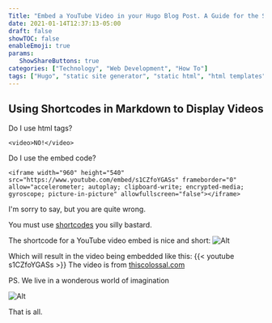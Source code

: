 ```yaml
---
Title: "Embed a YouTube Video in your Hugo Blog Post. A Guide for the Simple Minded" 
date: 2021-01-14T12:37:13-05:00
draft: false
showTOC: false
enableEmoji: true
params:
   ShowShareButtons: true
categories: ["Technology", "Web Development", "How To"]
tags: ["Hugo", "static site generator", "static html", "html templates", "YouTube", "embed youtube", "web design", "embed code", "blog", "how-to", "Markdown", "shortcodes"]
---
```


## Using Shortcodes in Markdown to Display Videos
Do I use html tags?
```
<video>NO!</video>
``` 

Do I use the embed code?
```
<iframe width="960" height="540" src="https://www.youtube.com/embed/s1CZfoYGASs" frameborder="0" allow="accelerometer; autoplay; clipboard-write; encrypted-media; gyroscope; picture-in-picture" allowfullscreen="false"></iframe>
```
I'm sorry to say, but you are quite wrong.

You must use [shortcodes](https://gohugo.io/content-management/shortcodes/) you silly bastard.

The shortcode for a YouTube video embed is nice and short:
![Alt](/posts/images/shortcode-youtube.png "Image of a the shortcode to embed a YouTube video in a markdown file")

Which will result in the video being embedded like this:
{{< youtube s1CZfoYGASs >}}
The video is from [thiscolossal.com](https://thiscolossal.com)


PS. We live in a wonderous world of imagination

![Alt](https://external-content.duckduckgo.com/iu/?u=https%3A%2F%2Ftse1.mm.bing.net%2Fth%3Fid%3DOIP.JRjrFWeNOsxJKiZE8wuWuQHaED%26pid%3DApi&f=1 "A picture of a magical land of wondereous imagination")

That is all.